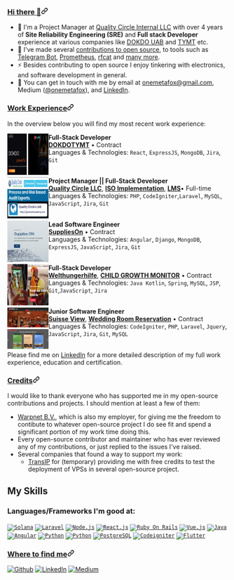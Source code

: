 
<article class="markdown-body entry-content container-lg f5" itemprop="text"><h3 id="user-content-hi-there-" dir="auto"><a class="heading-link" href="#hi-there-">Hi there 👋<svg class="octicon octicon-link" viewBox="0 0 16 16" version="1.1" width="16" height="16" aria-hidden="true"><path d="m7.775 3.275 1.25-1.25a3.5 3.5 0 1 1 4.95 4.95l-2.5 2.5a3.5 3.5 0 0 1-4.95 0 .751.751 0 0 1 .018-1.042.751.751 0 0 1 1.042-.018 1.998 1.998 0 0 0 2.83 0l2.5-2.5a2.002 2.002 0 0 0-2.83-2.83l-1.25 1.25a.751.751 0 0 1-1.042-.018.751.751 0 0 1-.018-1.042Zm-4.69 9.64a1.998 1.998 0 0 0 2.83 0l1.25-1.25a.751.751 0 0 1 1.042.018.751.751 0 0 1 .018 1.042l-1.25 1.25a3.5 3.5 0 1 1-4.95-4.95l2.5-2.5a3.5 3.5 0 0 1 4.95 0 .751.751 0 0 1-.018 1.042.751.751 0 0 1-1.042.018 1.998 1.998 0 0 0-2.83 0l-2.5 2.5a1.998 1.998 0 0 0 0 2.83Z"></path></svg></a></h3>
<ul dir="auto">
<li>🔭 I'm a Project Manager at <a href="https://gosmartacademy.com" rel="nofollow">Quality Circle Internal LLC</a> with over 4 years of <strong>Site Reliability Engineering (SRE)</strong> and <strong>Full stack Developer</strong> experience at various companies like <a href="https://dokdo.sh/" rel="nofollow">DOKDO UAB</a> and <a href="https://www.tymt.com/" rel="nofollow">TYMT</a> etc.</li>
<li>🌱 I've made several <a href="https://github.com/onemetafox">contributions to open source</a>, to tools such as <a href="https://github.com/onemetafox/dokdo_bot">Telegram Bot</a>, <a href="https://github.com/prometheus/client_golang/pulls?q=is%3Apr+author%3Aroaldnefs">Prometheus</a>, <a href="https://github.com/atlas0fd00m/rfcat/pulls?q=is%3Apr+author%3Aroaldnefs">rfcat</a> and <a href="https://github.com/roaldnefs">many more</a>.</li>
<li>⚡ Besides contributing to open source I enjoy tinkering with electronics, and software development in general.</li>
<li>💬 You can get in touch with me by email at <a href="mailto:onemetafox@gmail.com">onemetafox@gmail.com</a>, Medium (<a href="https://medium.com/@onemetafox" rel="nofollow">@onemetafox</a>), and <a href="https://www.linkedin.com/in/onmetafox/" rel="nofollow">LinkedIn</a>.</li>
</ul>
  
<h3 id="user-content-work-experience" dir="auto"><a class="heading-link" href="#work-experience">Work Experience<svg class="octicon octicon-link" viewBox="0 0 16 16" version="1.1" width="16" height="16" aria-hidden="true">
<path d="m7.775 3.275 1.25-1.25a3.5 3.5 0 1 1 4.95 4.95l-2.5 2.5a3.5 3.5 0 0 1-4.95 0 .751.751 0 0 1 .018-1.042.751.751 0 0 1 1.042-.018 1.998 1.998 0 0 0 2.83 0l2.5-2.5a2.002 2.002 0 0 0-2.83-2.83l-1.25 1.25a.751.751 0 0 1-1.042-.018.751.751 0 0 1-.018-1.042Zm-4.69 9.64a1.998 1.998 0 0 0 2.83 0l1.25-1.25a.751.751 0 0 1 1.042.018.751.751 0 0 1 .018 1.042l-1.25 1.25a3.5 3.5 0 1 1-4.95-4.95l2.5-2.5a3.5 3.5 0 0 1 4.95 0 .751.751 0 0 1-.018 1.042.751.751 0 0 1-1.042.018 1.998 1.998 0 0 0-2.83 0l-2.5 2.5a1.998 1.998 0 0 0 0 2.83Z"></path></svg></a></h3>
<p dir="auto">In the overview below you will find my most recent work experience:</p>

<p dir="auto"><a href="https://dokdo.sh/" rel="nofollow"><img align="left" height="94px" width="94px" alt="DOKDO UAB" src="https://github.com/onemetafox/logos/blob/master/dokdo.jpg?raw=true" style="max-width: 100%;"></a></p>
<p dir="auto"><strong>Full-Stack Developer</strong> <br>
<a href="https://dokdo.sh/" rel="nofollow"><strong>DOKDO</strong></a><a href="https://tymt.com/" rel="nofollow"><strong>TYMT</strong></a> • Contract <br>
Languages &amp; Technologies: <code>React</code>, <code>ExpressJS</code>, <code>MongoDB</code>, <code>Jira</code>, <code>Git</code> <br>
<br>
</p>

<p dir="auto"><a href="https://qualitycircleint.com/" rel="nofollow"><img align="left" height="94px" width="94px" alt="Quality Circle LMS" src="https://github.com/onemetafox/logos/blob/master/quality.jpg?raw=true" style="max-width: 100%;"></a></p>
<p dir="auto"><strong>Project Manager || Full-Stack Developer</strong> <br>
<a href="https://qualitycircleint.com/" rel="nofollow"><strong>Quality Circle LLC</strong></a>, 
<a href="http://isoimplementationsoftware.com/" rel="nofollow"><strong>ISO Implementation</strong></a>, 
<a href="https://gosmartacademy.com/" rel="nofollow"><strong>LMS</strong></a>• Full-time <br>
Languages &amp; Technologies: <code>PHP</code>, <code>CodeIgniter</code>,<code>Laravel</code>, <code>MySQL</code>, <code>JavaScript</code>, <code>Jira</code>, <code>Git</code> <br>
<br>
</p>

<p dir="auto"><a href="https://supplieson.com/" rel="nofollow"><img align="left" height="94px" width="94px" alt="SuppliesON" src="https://github.com/onemetafox/logos/blob/master/supplieson.jpg?raw=true" style="max-width: 100%;"></a></p>
<p dir="auto"><strong>Lead Software Engineer</strong> <br>
<a href="https://supplieson.com/" rel="nofollow"><strong>SuppliesOn</strong></a> • Contract <br>
Languages &amp; Technologies: <code>Angular</code>, <code>Django</code>, <code>MongoDB</code>, <code>ExpressJS</code>, <code>JavaScript</code>, <code>Jira</code>, <code>Git</code> <br>
<br>
</p>

<p dir="auto"><a href="http://www.welthungerhilfe.de/" rel="nofollow"><img align="left" height="94px" width="94px" alt="Welthungerhilfe" src="https://github.com/onemetafox/logos/blob/master/welth.jpg?raw=true" style="max-width: 100%;"></a></p>
<p dir="auto"><strong>Full-Stack Developer</strong> <br>
<a href="https://www.welthungerhilfe.de/" rel="nofollow"><strong>Welthungerhilfe</strong></a>, <a href="https://www.childgrowthmonitor.org/" rel="nofollow"><strong>CHILD GROWTH MONITOR</strong></a> • Contract <br>
Languages &amp; Technologies: <code>Java Kotlin</code>, <code>Spring</code>, <code>MySQL</code>, <code>JSP</code>, <code>Git</code>,<code>JavaScript</code>, <code>Jira</code> <br>
<br>
</p>

<p dir="auto"><a href="https://www.suisse-view.ch/" rel="nofollow"><img align="left" height="94px" width="94px" alt="Lev Stupka Travel" src="https://github.com/onemetafox/logos/blob/master/lev.jpg?raw=true" style="max-width: 100%;"></a></p>
<p dir="auto"><strong>Junior Software Engineer</strong> <br>
<a href="https://www.suisse-view.ch/" rel="nofollow"><strong>Suisse View</strong></a>, <a href="https://trk.iradweb.ch/" rel="nofollow"><strong>Wedding Room Reservation</strong></a> • Contract <br>
Languages &amp; Technologies: <code>CodeIgniter</code>, <code>PHP</code>, <code>Laravel</code>, <code>Jquery</code>, <code>JavaScript</code>, <code>Jira</code>, <code>Git</code>, <code>MySQL</code> <br>
<br>
</p>

<p dir="auto">Please find me on <a href="https://www.linkedin.com/in/onmetafox/" rel="nofollow">LinkedIn</a> for a more detailed description of my full work experience, education and certification.</p>


<h3 id="user-content-credits" dir="auto"><a class="heading-link" href="#credits">Credits<svg class="octicon octicon-link" viewBox="0 0 16 16" version="1.1" width="16" height="16" aria-hidden="true"><path d="m7.775 3.275 1.25-1.25a3.5 3.5 0 1 1 4.95 4.95l-2.5 2.5a3.5 3.5 0 0 1-4.95 0 .751.751 0 0 1 .018-1.042.751.751 0 0 1 1.042-.018 1.998 1.998 0 0 0 2.83 0l2.5-2.5a2.002 2.002 0 0 0-2.83-2.83l-1.25 1.25a.751.751 0 0 1-1.042-.018.751.751 0 0 1-.018-1.042Zm-4.69 9.64a1.998 1.998 0 0 0 2.83 0l1.25-1.25a.751.751 0 0 1 1.042.018.751.751 0 0 1 .018 1.042l-1.25 1.25a3.5 3.5 0 1 1-4.95-4.95l2.5-2.5a3.5 3.5 0 0 1 4.95 0 .751.751 0 0 1-.018 1.042.751.751 0 0 1-1.042.018 1.998 1.998 0 0 0-2.83 0l-2.5 2.5a1.998 1.998 0 0 0 0 2.83Z"></path></svg></a></h3>
<p dir="auto">I would like to thank everyone who has supported me in my open-source contributions and projects. I should mention at least a few of them:</p>
<ul dir="auto">
<li><a href="https://warpnet.nl" rel="nofollow">Warpnet B.V.</a>, which is also my employer, for giving me the freedom to contibute to whatever open-source project I do see fit and spend a significant portion of my work time doing this.</li>
<li>Every open-source contributor and maintainer who has ever reviewed any of my contributions, or just replied to the issues I've raised.</li>
<li>Several companies that found a way to support my work:
<ul dir="auto">
<li><a href="https://www.transip.eu/" rel="nofollow">TransIP</a> for (temporary) providing me with free credits to test the deployment of VPSs in several open-source project.</li>
</ul>
</li>
</ul>
</article>

## My Skills

### Languages/Frameworks I'm good at:
<code><a href="https://solana.com/"><img alt="Solana" title="Solana" src="https://github.com/todaycodemaster/logos/blob/master/solana.png" height="42"></a></code>
<code><a href="https://laravel.com"><img alt="Laravel" title="Laravel" src="https://github.com/todaycodemaster/logos/blob/master/Laravel.png" height="42"></a></code>
<code><a href="https://nodejs.org"><img alt="Node.js" title="Node.js" src="https://github.com/todaycodemaster/logos/blob/master/node.png" height="42"></a></code>
<code><a href="https://reactjs.org"><img alt="React.js" title="React.js" src="https://github.com/todaycodemaster/logos/blob/master/react.png" height="42"></a></code>
<code><a href="https://rubyonrails.org"><img alt="Ruby On Rails" title="React.js" src="https://github.com/todaycodemaster/logos/blob/master/ruby.png" height="42"></a></code>
<code><a href="https://vuejs.org"><img alt="Vue.js" title="Vue.js" src="https://github.com/todaycodemaster/logos/blob/master/vue.png" height="42"></a></code>
<code><a href="https://java.com"><img alt="Java" title="Java" src="https://github.com/todaycodemaster/logos/blob/master/java1.png" height="42"></a></code>
<code><a href="https://angular.io/"><img alt="Angular" title="Agnular" src="https://github.com/todaycodemaster/logos/blob/master/angular.png" height="42"></a></code>
<code><a href="https://python.org"><img alt="Python" title="Python" src="https://github.com/todaycodemaster/logos/blob/master/python.png" height="42"></a></code>
<code><a href="https://www.mysql.com"><img alt="Python" title="Mysql" src="https://github.com/todaycodemaster/logos/blob/master/mysql.png" height="42"></a></code>
<code><a href="https://www.postgresql.org"><img alt="PostgreSQL" title="PostgreSQL" src="https://github.com/todaycodemaster/logos/blob/master/postgresql.png" height="42"></a></code>
<code><a href="https://codeigniter.com/"><img alt="Codeigniter" title="Codeigniter" src="https://github.com/todaycodemaster/logos/blob/master/ci.png" height="42"></a></code>
<code><a href="https://flutter.dev"><img alt="Flutter" title="Flutter" src="https://github.com/todaycodemaster/logos/blob/master/flutter.png" height="42"></a></code>

<h3 id="user-content-where-to-find-me" dir="auto"><a class="heading-link" href="#where-to-find-me">Where to find me<svg class="octicon octicon-link" viewBox="0 0 16 16" version="1.1" width="16" height="16" aria-hidden="true"><path d="m7.775 3.275 1.25-1.25a3.5 3.5 0 1 1 4.95 4.95l-2.5 2.5a3.5 3.5 0 0 1-4.95 0 .751.751 0 0 1 .018-1.042.751.751 0 0 1 1.042-.018 1.998 1.998 0 0 0 2.83 0l2.5-2.5a2.002 2.002 0 0 0-2.83-2.83l-1.25 1.25a.751.751 0 0 1-1.042-.018.751.751 0 0 1-.018-1.042Zm-4.69 9.64a1.998 1.998 0 0 0 2.83 0l1.25-1.25a.751.751 0 0 1 1.042.018.751.751 0 0 1 .018 1.042l-1.25 1.25a3.5 3.5 0 1 1-4.95-4.95l2.5-2.5a3.5 3.5 0 0 1 4.95 0 .751.751 0 0 1-.018 1.042.751.751 0 0 1-1.042.018 1.998 1.998 0 0 0-2.83 0l-2.5 2.5a1.998 1.998 0 0 0 0 2.83Z"></path></svg></a></h3>

<p dir="auto"><a href="https://github.com/onemetafox"><img alt="Github" src="https://camo.githubusercontent.com/297212f5cfd71f14f1a774a22bfd24b24bfa996aa72f4d941f790c8606ca8f0d/68747470733a2f2f696d672e736869656c64732e696f2f62616467652f4769744875622d2532333132313030452e7376673f267374796c653d666f722d7468652d6261646765266c6f676f3d476974687562266c6f676f436f6c6f723d7768697465" data-canonical-src="https://img.shields.io/badge/GitHub-%2312100E.svg?&amp;style=for-the-badge&amp;logo=Github&amp;logoColor=white" style="max-width: 100%;"></a> 
<a href="https://www.linkedin.com/in/onemetafox" rel="nofollow"><img alt="LinkedIn" src="https://camo.githubusercontent.com/a493f6833f99fb3c85788d6d9305e6b7a42b838e5ee5d138fd9a8214a7e77472/68747470733a2f2f696d672e736869656c64732e696f2f62616467652f6c696e6b6564696e2d2532333030373742352e7376673f267374796c653d666f722d7468652d6261646765266c6f676f3d6c696e6b6564696e266c6f676f436f6c6f723d7768697465" data-canonical-src="https://img.shields.io/badge/linkedin-%230077B5.svg?&amp;style=for-the-badge&amp;logo=linkedin&amp;logoColor=white" style="max-width: 100%;"></a> 
  <a href="https://medium.com/@onemetafox" rel="nofollow"><img alt="Medium" src="https://camo.githubusercontent.com/49c80c79c674e543c2c7c2ee7930cc15791f4bd56da17c4b3c91c273349bef8d/68747470733a2f2f696d672e736869656c64732e696f2f62616467652f6d656469756d2d2532333132313030452e7376673f267374796c653d666f722d7468652d6261646765266c6f676f3d6d656469756d266c6f676f436f6c6f723d7768697465" data-canonical-src="https://img.shields.io/badge/medium-%2312100E.svg?&amp;style=for-the-badge&amp;logo=medium&amp;logoColor=white" style="max-width: 100%;"></a>
</p>
